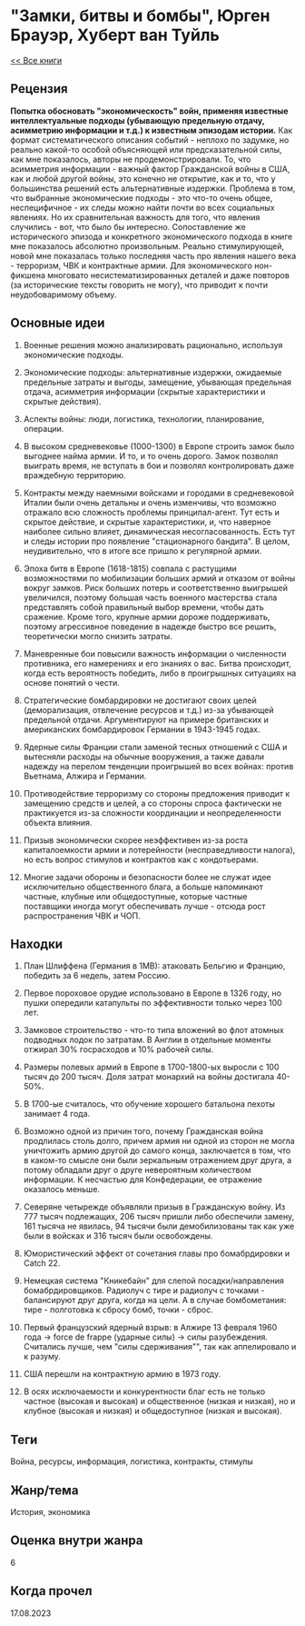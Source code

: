 # "Замки, битвы и бомбы", Юрген Брауэр, Хуберт ван Туйль

[<< Все книги](../README.md)

## Рецензия

**Попытка обосновать "экономическость" войн, применяя известные интеллектуальные подходы (убывающую предельную отдачу, асимметрию информации и т.д.) к известным эпизодам истории.** Как формат систематического описания событий - неплохо по задумке, но реально какой-то особой объясняющей или предсказательной силы, как мне показалось, авторы не продемонстрировали. То, что асимметрия информации - важный фактор Гражданской войны в США, как и любой другой войны, это конечно не открытие, как и то, что у большинства решений есть альтернативные издержки. Проблема в том, что выбранные экономические подходы - это что-то очень общее, неспецифичное - их следы можно найти почти во всех социальных явлениях. Но их сравнительная важность для того, что явления случились - вот, что было бы интересно. Сопоставление же исторического эпизода и конкретного экономического подхода в книге мне показалось абсолютно произвольным. Реально стимулирующей, новой мне показалась только последняя часть про явления нашего века - терроризм, ЧВК и контрактные армии. Для экономического нон-фикшена многовато несистематизированных деталей и даже повторов (за исторические тексты говорить не могу), что приводит к почти неудобоваримому объему.


## Основные идеи

1. Военные решения можно анализировать рационально, используя экономические подходы.

2. Экономические подходы: альтернативные издержки, ожидаемые предельные затраты и выгоды, замещение, убывающая предельная отдача, асимметрия информации (скрытые характеристики и скрытые действия).

3. Аспекты войны: люди, логистика, технологии, планирование, операции.

4. В высоком средневековье (1000-1300) в Европе строить замок было выгоднее найма армии. И то, и то очень дорого. Замок позволял выиграть время, не вступать в бои и позволял контролировать даже враждебную территорию. 

5. Контракты между наемными войсками и городами в средневековой Италии были очень детальны и очень изменчивы, что возможно отражало всю сложность проблемы принципал-агент. Тут есть и скрытое действие, и скрытые характеристики, и, что наверное наиболее сильно влияет, динамическая несогласованность. Есть тут и следы истории про появление "стационарного бандита". В целом, неудивительно, что в итоге все пришло к регулярной армии.

6. Эпоха битв в Европе (1618-1815) совпала с растущими возможностями по мобилизации больших армий и отказом от войны вокруг замков. Риск больших потерь и соответственно выигрышей увеличился, поэтому большая часть военного мастерства стала представлять собой правильный выбор времени, чтобы дать сражение. Кроме того, крупные армии дороже поддерживать, поэтому агрессивное поведение в надежде быстро все решить, теоретически могло снизить затраты.

7. Маневренные бои повысили важность информации о численности противника, его намерениях и его знаниях о вас. Битва происходит, когда есть вероятность победить, либо в проигрышных ситуациях на основе понятий о чести.

8. Стратегические бомбардировки не достигают своих целей (деморализация, отвлечение ресурсов и т.д.) из-за убывающей предельной отдачи. Аргументируют на примере британских и американских бомбардировок Германии в 1943-1945 годах.

9. Ядерные силы Франции стали заменой тесных отношений с США и вытесняли расходы на обычные вооружения, а также давали надежду на перелом тенденции проигрышей во всех войнах: против Вьетнама, Алжира и Германии.

10. Противодействие терроризму со стороны предложения приводит к замещению средств и целей, а со стороны спроса фактически не практикуется из-за сложности координации и неопределенности объекта влияния. 

11. Призыв экономически скорее неэффективен из-за роста капиталоемкости армии и лотерейности (несправедливости налога), но есть вопрос стимулов и контрактов как с кондотьерами. 

12. Многие задачи обороны и безопасности более не служат идее исключительно общественного блага, а больше напоминают частные, клубные или общедоступные, которые частные поставщики иногда могут обеспечивать лучше - отсюда рост распространения ЧВК и ЧОП.


## Находки

1. План Шлиффена (Германия в 1МВ): атаковать Бельгию и Францию, победить за 6 недель, затем Россию.

2. Первое пороховое орудие использовано в Европе в 1326 году, но пушки опередили катапульты по эффективности только через 100 лет.

3. Замковое строительство - что-то типа вложений во флот атомных подводных лодок по затратам. В Англии в отдельные моменты отжирал 30% госрасходов и 10% рабочей силы.

4. Размеры полевых армий в Европе в 1700-1800-ых выросли с 100 тысяч до 200 тысяч. Доля затрат монархий на войны достигала 40-50%.

5. В 1700-ые считалось, что обучение хорошего батальона пехоты занимает 4 года.

6. Возможно одной из причин того, почему Гражданская война продлилась столь долго, причем армия ни одной из сторон не могла уничтожить армию другой до самого конца, заключается в том, что в каком-то смысле они были зеркальным отражением друг друга, а потому обладали друг о друге невероятным количеством информации. К несчастью для Конфедерации, ее отражение оказалось меньше.

7. Северяне четырежде объявляли призыв в Гражданскую войну. Из 777 тысяч подлежащих, 206 тысяч пришли либо обеспечили замену, 161 тысяча не явилась, 94 тысячи были демобилизованы так как уже были в войсках и 316 тысяч были освобождены.

8. Юмористический эффект от сочетания главы про бомабрдировки и Catch 22.

9. Немецкая система "Кникебайн" для слепой посадки/направления бомабрдировщиков. Радиолуч с тире и радиолуч с точками - балансируют друг друга, когда на цели. А в случае бомбометания: тире - полготовка к сбросу бомб, точки - сброс.

10. Первый французский ядерный взрыв: в Алжире 13 февраля 1960 года -> force de frappe (ударные силы) -> силы разубеждения. Считались лучше, чем "силы сдерживания"", так как аппелировало и к разуму.

11. США перешли на контрактную армию в 1973 году.

12. В осях исключаемости и конкурентности благ есть не только частное (высокая и высокая) и общественное (низкая и низкая), но и клубное (высокая и низкая) и общедоступное (низкая и высокая).


## Теги

Война, ресурсы, информация, логистика, контракты, стимулы


## Жанр/тема

История, экономика

## Оценка внутри жанра

6

## Когда прочел

17.08.2023
